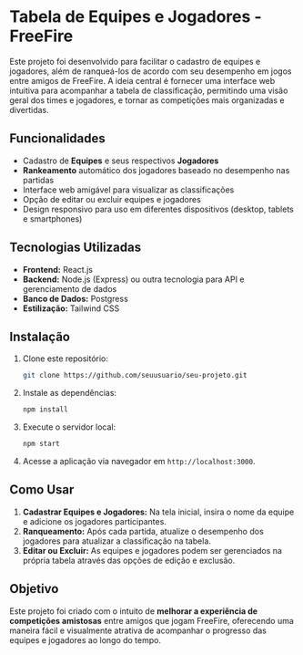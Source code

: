 
# Tabela de Equipes e Jogadores - FreeFire

Este projeto foi desenvolvido para facilitar o cadastro de equipes e jogadores, além de ranqueá-los de acordo com seu desempenho em jogos entre amigos de FreeFire. A ideia central é fornecer uma interface web intuitiva para acompanhar a tabela de classificação, permitindo uma visão geral dos times e jogadores, e tornar as competições mais organizadas e divertidas.

## Funcionalidades

- Cadastro de **Equipes** e seus respectivos **Jogadores**
- **Rankeamento** automático dos jogadores baseado no desempenho nas partidas
- Interface web amigável para visualizar as classificações
- Opção de editar ou excluir equipes e jogadores
- Design responsivo para uso em diferentes dispositivos (desktop, tablets e smartphones)

## Tecnologias Utilizadas

- **Frontend:** React.js
- **Backend:** Node.js (Express) ou outra tecnologia para API e gerenciamento de dados
- **Banco de Dados:** Postgress
- **Estilização:** Tailwind CSS 


## Instalação

1. Clone este repositório:
   ```bash
   git clone https://github.com/seuusuario/seu-projeto.git
   ```

2. Instale as dependências:
   ```bash
   npm install
   ```

3. Execute o servidor local:
   ```bash
   npm start
   ```

4. Acesse a aplicação via navegador em `http://localhost:3000`.

## Como Usar

1. **Cadastrar Equipes e Jogadores:** Na tela inicial, insira o nome da equipe e adicione os jogadores participantes.
2. **Ranqueamento:** Após cada partida, atualize o desempenho dos jogadores para atualizar a classificação na tabela.
3. **Editar ou Excluir:** As equipes e jogadores podem ser gerenciados na própria tabela através das opções de edição e exclusão.

## Objetivo

Este projeto foi criado com o intuito de **melhorar a experiência de competições amistosas** entre amigos que jogam FreeFire, oferecendo uma maneira fácil e visualmente atrativa de acompanhar o progresso das equipes e jogadores ao longo do tempo.

